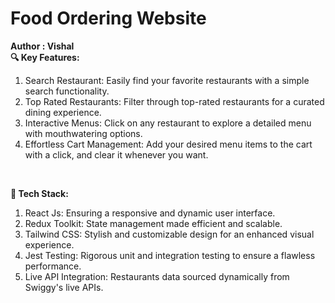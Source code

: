 # Food Ordering Website
**Author : Vishal** <br>
**🔍 Key Features:**<br>

1. Search Restaurant: Easily find your favorite restaurants with a simple search functionality.
2. Top Rated Restaurants: Filter through top-rated restaurants for a curated dining experience.
3. Interactive Menus: Click on any restaurant to explore a detailed menu with mouthwatering options.
4. Effortless Cart Management: Add your desired menu items to the cart with a click, and clear it whenever you want.
<br>

**🔧 Tech Stack:**<br>
1. React Js: Ensuring a responsive and dynamic user interface.
2. Redux Toolkit: State management made efficient and scalable.
3. Tailwind CSS: Stylish and customizable design for an enhanced visual experience.
4. Jest Testing: Rigorous unit and integration testing to ensure a flawless performance.
5. Live API Integration: Restaurants data sourced dynamically from Swiggy's live APIs.